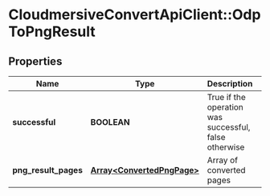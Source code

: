 # CloudmersiveConvertApiClient::OdpToPngResult

## Properties
Name | Type | Description | Notes
------------ | ------------- | ------------- | -------------
**successful** | **BOOLEAN** | True if the operation was successful, false otherwise | [optional] 
**png_result_pages** | [**Array&lt;ConvertedPngPage&gt;**](ConvertedPngPage.md) | Array of converted pages | [optional] 



